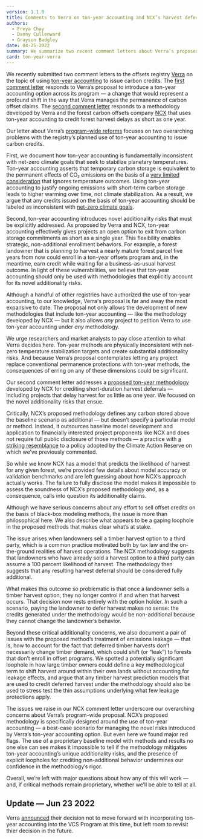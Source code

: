 ```yaml
---
version: 1.1.0
title: Comments to Verra on ton-year accounting and NCX’s harvest deferral methodology
authors:
  - Freya Chay
  - Danny Cullenward
  - Grayson Badgley
date: 04-25-2022
summary: We summarize two recent comment letters about Verra’s proposed use of ton-year accounting to issue carbon offset credits — including via a proposed methodology developed by NCX which would credit harvest deferrals as short as a single year.
card: ton-year-verra
---
```


We recently submitted two comment letters to the offsets registry [Verra](https://verra.org/) on the topic of using [ton-year accounting](https://carbonplan.org/research/ton-year-explainer) to issue carbon credits. The [first comment letter](https://files.carbonplan.org/Verra-Ton-Year-Comment-Letter-04-08-22.pdf) responds to Verra’s proposal to introduce a ton-year accounting option across its program — a change that would represent a profound shift in the way that Verra manages the permanence of carbon offset claims. The [second comment letter](https://files.carbonplan.org/Verra-NCX-Harvest-Deferral-Comment-Letter-04-21-2022.pdf) responds to a methodology developed by Verra and the forest carbon offsets company [NCX](https://ncx.com/ncx/) that uses ton-year accounting to credit forest harvest delays as short as one year.

Our letter about Verra’s [program-wide reforms](https://verra.org/proposed-updates-to-the-vcs-program-consultation/) focuses on two overarching problems with the registry’s planned use of ton-year accounting to issue carbon credits.

First, we document how ton-year accounting is fundamentally inconsistent with net-zero climate goals that seek to stabilize planetary temperatures. Ton-year accounting asserts that temporary carbon storage is equivalent to the permanent effects of CO₂ emissions on the basis of a [very limited consideration](https://carbonplan.org/research/ton-year-explainer) that ignores temperature outcomes. Using ton-year accounting to justify ongoing emissions with short-term carbon storage leads to higher warming over time, not climate stabilization. As a result, we argue that any credits issued on the basis of ton-year accounting should be labeled as inconsistent with [net-zero climate goals](https://carbonplan.org/blog/climate-financial-risks).

Second, ton-year accounting introduces novel additionality risks that must be explicitly addressed. As proposed by Verra and NCX, ton-year accounting effectively gives projects an open option to exit from carbon storage commitments as short as a single year. This flexibility enables strategic, non-additional enrollment behaviors. For example, a forest landowner that is planning to harvest a nearly mature forest parcel five years from now could enroll in a ton-year offsets program and, in the meantime, earn credit while waiting for a business-as-usual harvest outcome. In light of these vulnerabilities, we believe that ton-year accounting should only be used with methodologies that explicitly account for its novel additionality risks.

Although a handful of other registries have authorized the use of ton-year accounting, to our knowledge, Verra's proposal is far and away the most expansive to date. The proposal not only allows the development of new methodologies that include ton-year accounting — like the methodology developed by NCX — but it also allows _any_ project to petition Verra to use ton-year accounting under _any_ methodology.

We urge researchers and market analysts to pay close attention to what Verra decides here. Ton-year methods are physically inconsistent with net-zero temperature stabilization targets and create substantial additionality risks. And because Verra’s proposal contemplates letting any project replace conventional permanence protections with ton-year methods, the consequences of erring on any of these dimensions could be significant.

Our second comment letter addresses a [proposed ton-year methodology](https://verra.org/methodology-for-improved-forest-management-through-targeted-short-term-harvest-deferral-public-consultation/) developed by NCX for crediting short-duration harvest deferrals — including projects that delay harvest for as little as one year. We focused on the novel additionality risks that ensue.

Critically, NCX’s proposed methodology defines any carbon stored above the baseline scenario as additional — but doesn’t specify a particular model or method. Instead, it outsources baseline model development and application to financially interested project proponents like NCX and does not require full public disclosure of those methods — a practice with [a striking resemblance](https://carbonplan.org/research/soil-carbon-comment) to a policy adopted by the Climate Action Reserve on which we’ve previously commented.

So while we know NCX has a model that predicts the likelihood of harvest for any given forest, we’re provided few details about model accuracy or validation benchmarks and are left guessing about how NCX’s approach actually works. The failure to fully disclose the model makes it impossible to assess the soundness of NCX’s proposed methodology and, as a consequence, calls into question its additionality claims.

Although we have serious concerns about any effort to sell offset credits on the basis of black-box modeling methods, the issue is more than philosophical here. We also describe what appears to be a gaping loophole in the proposed methods that makes clear what’s at stake.

The issue arises when landowners sell a timber harvest option to a third party, which is a common practice motivated both by tax law and the on-the-ground realities of harvest operations. The NCX methodology suggests that landowners who have already sold a harvest option to a third party can assume a 100 percent likelihood of harvest. The methodology then suggests that any resulting harvest deferral should be considered fully additional.

What makes this outcome so problematic is that once a landowner sells a timber harvest option, they no longer control if and when that harvest occurs. That decision now rests entirely with the option holder. In such a scenario, paying the landowner to defer harvest makes no sense: the credits generated under the methodology would be non-additional because they cannot change the landowner’s behavior.

Beyond these critical additionality concerns, we also document a pair of issues with the proposed method’s treatment of emissions leakage — that is, how to account for the fact that deferred timber harvests don’t necessarily change timber demand, which could shift (or “leak”) to forests that don’t enroll in offset programs. We spotted a potentially significant loophole in how large timber owners could define a key methodological term to shift harvest around within their own lands without accounting for leakage effects, and argue that any timber harvest prediction models that are used to credit deferred harvest under the methodology should also be used to stress test the thin assumptions underlying what few leakage protections apply.

The issues we raise in our NCX comment letter underscore our overarching concerns about Verra’s program-wide proposal. NCX’s proposed methodology is specifically designed around the use of ton-year accounting — a best-case scenario for managing the novel risks introduced by Verra’s ton-year accounting option. But even here we found major red flags. The use of a proprietary baseline model with methods and results no one else can see makes it impossible to tell if the methodology mitigates ton-year accounting’s unique additionality risks, and the presence of explicit loopholes for crediting non-additional behavior undermines our confidence in the methodology’s rigor.

Overall, we’re left with major questions about how any of this will work — and, if critical methods remain proprietary, whether we’ll be able to tell at all.

## Update — Jun 23 2022

Verra [announced](https://verra.org/verra-defers-updates-to-the-vcs-program/) their decision not to move forward with incorporating ton-year accounting into the VCS Program at this time, but left room to revisit thier decision in the future. 